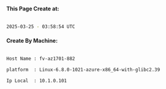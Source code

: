 
   
#### This Page Create at:

```bash

2025-03-25 - 03:58:54 UTC

```

#### Create By Machine:

```bash

Host Name : fv-az1701-882

platform  : Linux-6.8.0-1021-azure-x86_64-with-glibc2.39

Ip Local  : 10.1.0.101

```

